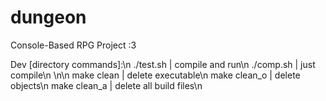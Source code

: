 # dungeon
Console-Based RPG Project :3

Dev [directory commands]:\n
./test.sh | compile and run\n
./comp.sh | just compile\n
\n\n
make clean | delete executable\n
make clean_o | delete objects\n
make clean_a | delete all build files\n
